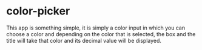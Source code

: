 # color-picker
This app is something simple, it is simply a color input in which you can choose a color and depending on the color that is selected, the box and the title will take that color and its decimal value will be displayed.

